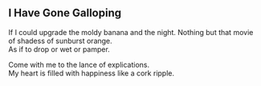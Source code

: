 I Have Gone Galloping
---------------------
If I could upgrade the moldy banana and the night. Nothing but that movie of shadess of sunburst orange.  
As if to drop or wet or pamper.  
  
Come with me to the lance of explications.  
My heart is filled with happiness like a cork ripple.  

